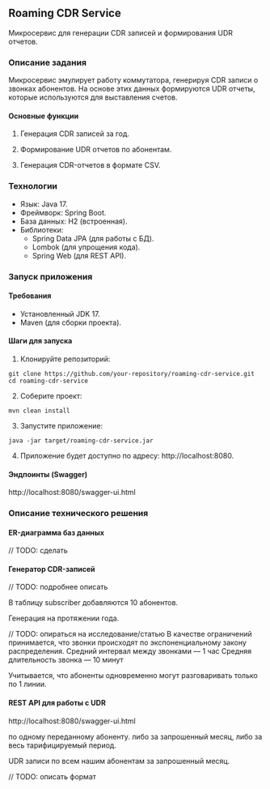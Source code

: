 ## Roaming CDR Service
Микросервис для генерации CDR записей и формирования UDR отчетов.

### Описание задания
Микросервис эмулирует работу коммутатора, генерируя CDR записи о звонках абонентов. На основе этих данных формируются UDR отчеты, которые используются для выставления счетов.

#### Основные функции
1. Генерация CDR записей за год.

2. Формирование UDR отчетов по абонентам.

3. Генерация CDR-отчетов в формате CSV.

### Технологии
- Язык: Java 17.
- Фреймворк: Spring Boot.
- База данных: H2 (встроенная).
- Библиотеки:
	- Spring Data JPA (для работы с БД).
	- Lombok (для упрощения кода).
	- Spring Web (для REST API).
	
### Запуск приложения
#### Требования
- Установленный JDK 17.
- Maven (для сборки проекта).

#### Шаги для запуска
1. Клонируйте репозиторий:

`git clone https://github.com/your-repository/roaming-cdr-service.git
cd roaming-cdr-service`

2. Соберите проект:

`mvn clean install`

3. Запустите приложение:

`java -jar target/roaming-cdr-service.jar`

4. Приложение будет доступно по адресу: http://localhost:8080.

#### Эндпоинты (Swagger)

http://localhost:8080/swagger-ui.html

### Описание технического решения

#### ER-диаграмма баз данных

// TODO: сделать

#### Генератор CDR-записей

// TODO: подробнее описать

В таблицу subscriber добавляются 10 абонентов.

Генерация на протяжении года. 

// TODO: опираться на исследование/статью
В качестве ограничений принимается, что звонки происходят по экспоненциальному закону распределения. 
Средний интервал между звонками — 1 час
Средняя длительность звонка — 10 минут

Учитывается, что абоненты одновременно могут разговаривать только по 1 линии.

#### REST API для работы с UDR

http://localhost:8080/swagger-ui.html

по одному переданному абоненту. 
либо за запрошенный месяц, либо за весь тарифицируемый период.

UDR записи по всем нашим абонентам за запрошенный месяц.

// TODO: описать формат